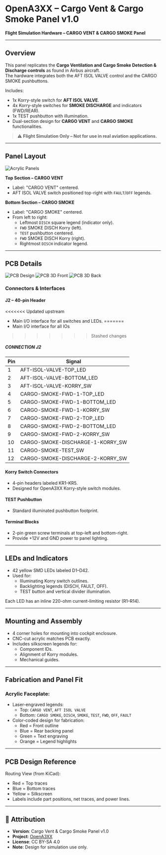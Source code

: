 # OpenA3XX – Cargo Vent & Cargo Smoke Panel v1.0

**Flight Simulation Hardware – CARGO VENT & CARGO SMOKE Panel**

---

## Overview

This panel replicates the **Cargo Ventilation and Cargo Smoke Detection & Discharge controls** as found in Airbus aircraft.  
The hardware integrates both the AFT ISOL VALVE control and the CARGO SMOKE pushbuttons.

Includes:

- 1x Korry-style switch for **AFT ISOL VALVE**.
- 4x Korry-style switches for **SMOKE DISCHARGE** and indicators (FWD/REAR).
- 1x TEST pushbutton with illumination.
- Dual-section design for **CARGO VENT** and **CARGO SMOKE** functionalities.

> ⚠️ **Flight Simulation Only – Not for use in real aviation applications.**

---

## Panel Layout

![Acrylic Panels](./img/acrylic-panels.png)

**Top Section – CARGO VENT**

- Label: "CARGO VENT" centered.
- AFT ISOL VALVE switch positioned top-right with `FAULT`/`OFF` legends.

**Bottom Section – CARGO SMOKE**

- Label: "CARGO SMOKE" centered.
- From left to right:
    - Leftmost `DISCH` square legend (indicator only).
    - `FWD` SMOKE DISCH Korry (left).
    - `TEST` pushbutton centered.
    - `FWD` SMOKE DISCH Korry (right).
    - Rightmost `DISCH` indicator legend.

---

## PCB Details

![PCB Design](./img/pcb-design.png)
![PCB 3D Front](./img/pcb-3d-front.png)
![PCB 3D Back](./img/pcb-3d-back.png)

### Connectors & Interfaces

#### J2 – 40-pin Header
<<<<<<< Updated upstream

- Main I/O interface for all switches and LEDs.
=======
- Main I/O interface for all IOs
>>>>>>> Stashed changes

##### CONNECTION J2

| Pin | Signal                           |
| --- | -------------------------------- |
| 1   | AFT-ISOL-VALVE-TOP_LED           |
| 2   | AFT-ISOL-VALVE-BOTTOM_LED        |
| 3   | AFT-ISOL-VALVE-KORRY_SW          |
| 4   | CARGO-SMOKE-FWD-1-TOP_LED        |
| 5   | CARGO-SMOKE-FWD-1-BOTTOM_LED     |
| 6   | CARGO-SMOKE-FWD-1-KORRY_SW       |
| 7   | CARGO-SMOKE-FWD-2-TOP_LED        |
| 8   | CARGO-SMOKE-FWD-2-BOTTOM_LED     |
| 9   | CARGO-SMOKE-FWD-2-KORRY_SW       |
| 10  | CARGO-SMOKE-DISCHARGE-1-KORRY_SW |
| 11  | CARGO-SMOKE-TEST_SW              |
| 12  | CARGO-SMOKE-DISCHARGE-2-KORRY_SW |

#### Korry Switch Connectors

- 4-pin headers labeled KR1–KR5.
- Designed for OpenA3XX Korry-style switch modules.

#### TEST Pushbutton

- Standard illuminated pushbutton footprint.

#### Terminal Blocks

- 2-pin green screw terminals at top-left and bottom-right.
- Provide +12V and GND power to panel lighting.

---

## LEDs and Indicators

- 42 yellow SMD LEDs labeled D1–D42.
- Used for:
    - Illuminating Korry switch outlines.
    - Backlighting legends (DISCH, FAULT, OFF).
    - TEST button and vertical divider illumination.

Each LED has an inline 220-ohm current-limiting resistor (R1–R14).

---

## Mounting and Assembly

- 4 corner holes for mounting into cockpit enclosure.
- CNC-cut acrylic matches PCB exactly.
- Includes silkscreen legends for:
    - Component IDs.
    - Alignment of Korry modules.
    - Mechanical guides.

---

## Fabrication and Panel Fit

### Acrylic Faceplate:

- Laser-engraved legends:
    - Top: `CARGO VENT`, `AFT ISOL VALVE`
    - Bottom: `CARGO SMOKE`, `DISCH`, `SMOKE`, `TEST`, `FWD`, `OFF`, `FAULT`
- Color-coded design for fabrication:
    - Red = Front outline
    - Blue = Rear backing panel
    - Green = Text engraving
    - Orange = Legend highlights

---

## PCB Design Reference

Routing View (from KiCad):

- Red = Top traces
- Blue = Bottom traces
- Yellow = Silkscreen
- Labels include part positions, net traces, and power lines.

---

## 🔗 Attribution

- **Version**: Cargo Vent & Cargo Smoke Panel v1.0
- **Project**: [OpenA3XX](https://www.github.com/OpenA3XX)
- **License**: CC BY-SA 4.0
- **Note**: Design for simulation use only.

